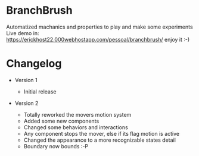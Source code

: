 # BranchBrush
Automatized machanics and properties to play and make some experiments
Live demo in: https://erickhost22.000webhostapp.com/pessoal/branchbrush/
enjoy it :-)

# Changelog

* Version 1
  - Initial release

* Version 2
  - Totally reworked the movers motion system
  - Added some new components
  - Changed some behaviors and interactions
  - Any component stops the mover, else if its flag motion is active
  - Changed the appearance to a more recognizable states detail
  - Boundary now bounds :-P
